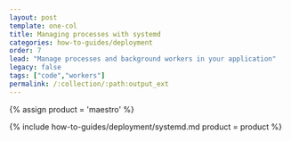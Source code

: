 ```yaml
---
layout: post
template: one-col
title: Managing processes with systemd
categories: how-to-guides/deployment
order: 7
lead: "Manage processes and background workers in your application"
legacy: false
tags: ["code","workers"]
permalink: /:collection/:path:output_ext
---
```


{% assign product = 'maestro' %}

{% include how-to-guides/deployment/systemd.md product = product %}
